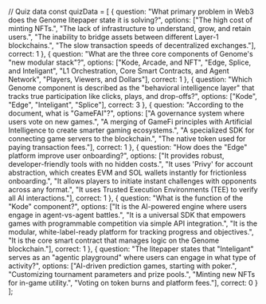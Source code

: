// Quiz data
        const quizData = [
            {
                question: "What primary problem in Web3 does the Genome litepaper state it is solving?",
                options: ["The high cost of minting NFTs.", "The lack of infrastructure to understand, grow, and retain users.", "The inability to bridge assets between different Layer-1 blockchains.", "The slow transaction speeds of decentralized exchanges."],
                correct: 1
            },
            {
                question: "What are the three core components of Genome's \"new modular stack\"?",
                options: ["Kode, Arcade, and NFT", "Edge, Splice, and Inteligant", "L1 Orchestration, Core Smart Contracts, and Agent Network", "Players, Viewers, and Dollars"],
                correct: 1
            },
            {
                question: "Which Genome component is described as the \"behavioral intelligence layer\" that tracks true participation like clicks, plays, and drop-offs?",
                options: ["Kode", "Edge", "Inteligant", "Splice"],
                correct: 3
            },
            {
                question: "According to the document, what is \"GameFAI\"?",
                options: ["A governance system where users vote on new games.", "A merging of GameFi principles with Artificial Intelligence to create smarter gaming ecosystems.", "A specialized SDK for connecting game servers to the blockchain.", "The native token used for paying transaction fees."],
                correct: 1
            },
            {
                question: "How does the \"Edge\" platform improve user onboarding?",
                options: ["It provides robust, developer-friendly tools with no hidden costs.", "It uses 'Privy' for account abstraction, which creates EVM and SOL wallets instantly for frictionless onboarding.", "It allows players to initiate instant challenges with opponents across any format.", "It uses Trusted Execution Environments (TEE) to verify all AI interactions."],
                correct: 1
            },
            {
                question: "What is the function of the \"Kode\" component?",
                options: ["It is the AI-powered engine where users engage in agent-vs-agent battles.", "It is a universal SDK that empowers games with programmable competition via simple API integration.", "It is the modular, white-label-ready platform for tracking progress and objectives.", "It is the core smart contract that manages logic on the Genome blockchain."],
                correct: 1
            },
            {
                question: "The litepaper states that \"Inteligant\" serves as an \"agentic playground\" where users can engage in what type of activity?",
                options: ["AI-driven prediction games, starting with poker.", "Customizing tournament parameters and prize pools.", "Minting new NFTs for in-game utility.", "Voting on token burns and platform fees."],
                correct: 0
            }
        ];
